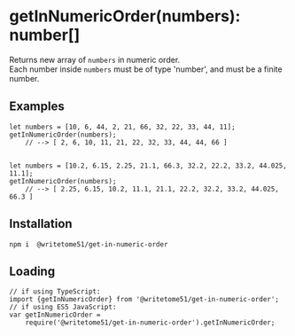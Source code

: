 # getInNumericOrder(numbers): number[]

Returns new array of `numbers` in numeric order.  
Each number inside `numbers` must be of type 'number', and must be a finite number.


## Examples
```
let numbers = [10, 6, 44, 2, 21, 66, 32, 22, 33, 44, 11];  
getInNumericOrder(numbers);  
    // --> [ 2, 6, 10, 11, 21, 22, 32, 33, 44, 44, 66 ]


let numbers = [10.2, 6.15, 2.25, 21.1, 66.3, 32.2, 22.2, 33.2, 44.025, 11.1];  
getInNumericOrder(numbers);  
    // --> [ 2.25, 6.15, 10.2, 11.1, 21.1, 22.2, 32.2, 33.2, 44.025, 66.3 ]
```

## Installation
`npm i  @writetome51/get-in-numeric-order`

## Loading
```
// if using TypeScript:
import {getInNumericOrder} from '@writetome51/get-in-numeric-order'; 
// if using ES5 JavaScript:
var getInNumericOrder = 
    require('@writetome51/get-in-numeric-order').getInNumericOrder;
```

